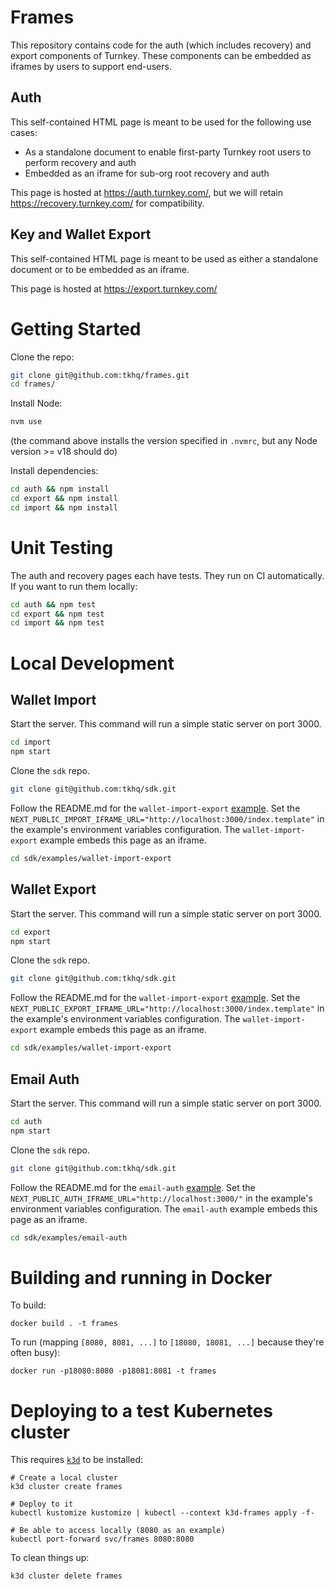 # Frames

This repository contains code for the auth (which includes recovery) and export components of Turnkey. These components can be embedded as iframes by users to support end-users.

## Auth
This self-contained HTML page is meant to be used for the following use cases:
- As a standalone document to enable first-party Turnkey root users to perform recovery and auth
- Embedded as an iframe for sub-org root recovery and auth

This page is hosted at https://auth.turnkey.com/, but we will retain https://recovery.turnkey.com/ for compatibility.

## Key and Wallet Export
This self-contained HTML page is meant to be used as either a standalone document or to be embedded as an iframe.

This page is hosted at https://export.turnkey.com/

# Getting Started

Clone the repo:
```sh
git clone git@github.com:tkhq/frames.git
cd frames/
```

Install Node:
```sh
nvm use
```
(the command above installs the version specified in `.nvmrc`, but any Node version >= v18 should do)

Install dependencies:
```sh
cd auth && npm install
cd export && npm install
cd import && npm install
```

# Unit Testing

The auth and recovery pages each have tests. They run on CI automatically. If you want to run them locally:
```sh
cd auth && npm test
cd export && npm test
cd import && npm test
```

# Local Development

## Wallet Import
Start the server. This command will run a simple static server on port 3000.
```sh
cd import
npm start
```

Clone the `sdk` repo.
```sh
git clone git@github.com:tkhq/sdk.git
```

Follow the README.md for the `wallet-import-export` [example](https://github.com/tkhq/sdk/tree/main/examples/wallet-import-export). Set the `NEXT_PUBLIC_IMPORT_IFRAME_URL="http://localhost:3000/index.template"` in the example's environment variables configuration. The `wallet-import-export` example embeds this page as an iframe.
```sh
cd sdk/examples/wallet-import-export
```

## Wallet Export
Start the server. This command will run a simple static server on port 3000.
```sh
cd export
npm start
```

Clone the `sdk` repo.
```sh
git clone git@github.com:tkhq/sdk.git
```

Follow the README.md for the `wallet-import-export` [example](https://github.com/tkhq/sdk/tree/main/examples/wallet-import-export). Set the `NEXT_PUBLIC_EXPORT_IFRAME_URL="http://localhost:3000/index.template"` in the example's environment variables configuration. The `wallet-import-export` example embeds this page as an iframe.
```sh
cd sdk/examples/wallet-import-export
```

## Email Auth
Start the server. This command will run a simple static server on port 3000.
```sh
cd auth
npm start
```

Clone the `sdk` repo.
```sh
git clone git@github.com:tkhq/sdk.git
```

Follow the README.md for the `email-auth` [example](https://github.com/tkhq/sdk/tree/main/examples/email-auth). Set the `NEXT_PUBLIC_AUTH_IFRAME_URL="http://localhost:3000/"` in the example's environment variables configuration. The `email-auth` example embeds this page as an iframe.
```sh
cd sdk/examples/email-auth
```

# Building and running in Docker

To build:
```
docker build . -t frames
```

To run (mapping `[8080, 8081, ...]` to `[18080, 18081, ...]` because they're often busy):
```
docker run -p18080:8080 -p18081:8081 -t frames
```

# Deploying to a test Kubernetes cluster

This requires [`k3d`](https://k3d.io/) to be installed:
```
# Create a local cluster
k3d cluster create frames

# Deploy to it
kubectl kustomize kustomize | kubectl --context k3d-frames apply -f-

# Be able to access locally (8080 as an example)
kubectl port-forward svc/frames 8080:8080
```

To clean things up:
```
k3d cluster delete frames
```
